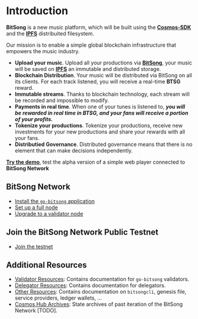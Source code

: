 # Introduction

**BitSong** is a new music platform, which will be built using the [**Cosmos-SDK**](https://cosmos.network/) and the [**IPFS**](https://ipfs.io/) distribuited filesystem.

Our mission is to enable a simple global blockchain infrastructure that empowers the music industry.

* **Upload your music**. Upload all your productions via [**BitSong**](https://bitsong.io), your music will be saved on [**IPFS**](https://ipfs.io/) an immutable and distributed storage.
* **Blockchain Distribution**. Your music will be distributed via BitSong on all its clients. For each track listened, you will receive a real-time **BTSG** reward.
* **Immutable streams**. Thanks to blockchain technology, each stream will be recorded and impossible to modify.
* **Payments in real time**. When one of your tunes is listened to, _**you will be rewarded in real time in BTSG, and your fans will receive a portion of your profits.**_
* **Tokenize your productions**. Tokenize your productions, receive new investments for your new productions and share your rewards with all your fans.
* **Distributied Governance**. Distributed governance means that there is no element that can make decisions independently.

[**Try the demo**](https://demo.bitsong.io), test the alpha version of a simple web player connected to **BitSong Network**

## BitSong Network

* [Install the `go-bitsong` application](./guide/installation.md)
* [Set up a full node](https://)
* [Upgrade to a validator node](https://)

## Join the BitSong Network Public Testnet

* [Join the testnet](./)

## Additional Resources

* [Validator Resources](https://): Contains documentation for `go-bitsong` validators.
* [Delegator Resources](https://): Contains documentation for delegators.
* [Other Resources](https://): Contains documentation on `bitsongcli`, genesis file, service providers, ledger wallets, ...
* [Cosmos Hub Archives](https://): State archives of past iteration of the BitSong Network \[TODO\].

